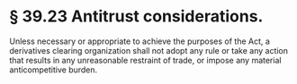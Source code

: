 # § 39.23   Antitrust considerations.

Unless necessary or appropriate to achieve the purposes of the Act, a derivatives clearing organization shall not adopt any rule or take any action that results in any unreasonable restraint of trade, or impose any material anticompetitive burden.








